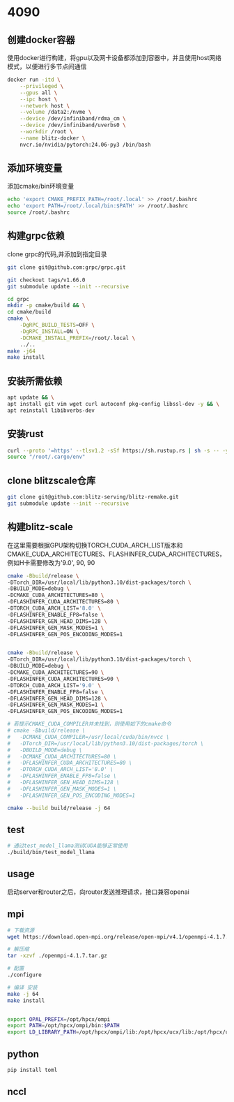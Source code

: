 # 4090

## 创建docker容器
使用docker进行构建，将gpu以及网卡设备都添加到容器中，并且使用host网络模式，以便进行多节点间通信
```bash
docker run -itd \
    --privileged \
    --gpus all \
    --ipc host \
    --network host \
    --volume /data2:/nvme \
    --device /dev/infiniband/rdma_cm \
    --device /dev/infiniband/uverbs0 \
    --workdir /root \
    --name blitz-docker \
    nvcr.io/nvidia/pytorch:24.06-py3 /bin/bash
```

## 添加环境变量
添加cmake/bin环境变量
```bash
echo 'export CMAKE_PREFIX_PATH=/root/.local' >> /root/.bashrc
echo 'export PATH=/root/.local/bin:$PATH' >> /root/.bashrc
source /root/.bashrc
```
## 构建grpc依赖
clone grpc的代码,并添加到指定目录
```bash
git clone git@github.com:grpc/grpc.git

git checkout tags/v1.66.0
git submodule update --init --recursive

cd grpc
mkdir -p cmake/build && \
cd cmake/build
cmake \
    -DgRPC_BUILD_TESTS=OFF \
    -DgRPC_INSTALL=ON \
    -DCMAKE_INSTALL_PREFIX=/root/.local \
    ../..
make -j64
make install
```
## 安装所需依赖
``` bash
apt update && \
apt install git vim wget curl autoconf pkg-config libssl-dev -y && \
apt reinstall libibverbs-dev
```

## 安装rust
```bash
curl --proto '=https' --tlsv1.2 -sSf https://sh.rustup.rs | sh -s -- -y
source "/root/.cargo/env"
```

## clone blitzscale仓库
```bash
git clone git@github.com:blitz-serving/blitz-remake.git
git submodule update --init --recursive

```
## 构建blitz-scale
在这里需要根据GPU架构切换TORCH_CUDA_ARCH_LIST版本和CMAKE_CUDA_ARCHITECTURES、FLASHINFER_CUDA_ARCHITECTURES，例如H卡需要修改为'9.0', 90, 90
```bash
cmake -Bbuild/release \
-DTorch_DIR=/usr/local/lib/python3.10/dist-packages/torch \
-DBUILD_MODE=debug \
-DCMAKE_CUDA_ARCHITECTURES=80 \
-DFLASHINFER_CUDA_ARCHITECTURES=80 \
-DTORCH_CUDA_ARCH_LIST='8.0' \
-DFLASHINFER_ENABLE_FP8=false \
-DFLASHINFER_GEN_HEAD_DIMS=128 \
-DFLASHINFER_GEN_MASK_MODES=1 \
-DFLASHINFER_GEN_POS_ENCODING_MODES=1 


cmake -Bbuild/release \
-DTorch_DIR=/usr/local/lib/python3.10/dist-packages/torch \
-DBUILD_MODE=debug \
-DCMAKE_CUDA_ARCHITECTURES=90 \
-DFLASHINFER_CUDA_ARCHITECTURES=90 \
-DTORCH_CUDA_ARCH_LIST='9.0' \
-DFLASHINFER_ENABLE_FP8=false \
-DFLASHINFER_GEN_HEAD_DIMS=128 \
-DFLASHINFER_GEN_MASK_MODES=1 \
-DFLASHINFER_GEN_POS_ENCODING_MODES=1 

# 若提示CMAKE_CUDA_COMPILER并未找到，则使用如下的cmake命令
# cmake -Bbuild/release \
#   -DCMAKE_CUDA_COMPILER=/usr/local/cuda/bin/nvcc \
#   -DTorch_DIR=/usr/local/lib/python3.10/dist-packages/torch \
#   -DBUILD_MODE=debug \
#   -DCMAKE_CUDA_ARCHITECTURES=80 \
#   -DFLASHINFER_CUDA_ARCHITECTURES=80 \
#   -DTORCH_CUDA_ARCH_LIST='8.0' \
#   -DFLASHINFER_ENABLE_FP8=false \
#   -DFLASHINFER_GEN_HEAD_DIMS=128 \
#   -DFLASHINFER_GEN_MASK_MODES=1 \
#   -DFLASHINFER_GEN_POS_ENCODING_MODES=1

cmake --build build/release -j 64
```


## test
```bash
# 通过test_model_llama测试CUDA能够正常使用
./build/bin/test_model_llama
```

## usage
启动server和router之后，向router发送推理请求，接口兼容openai
## mpi
```bash
# 下载资源
wget https://download.open-mpi.org/release/open-mpi/v4.1/openmpi-4.1.7.tar.gz

# 解压缩
tar -xzvf ./openmpi-4.1.7.tar.gz

# 配置
./configure

# 编译 安装
make -j 64
make install


export OPAL_PREFIX=/opt/hpcx/ompi
export PATH=/opt/hpcx/ompi/bin:$PATH
export LD_LIBRARY_PATH=/opt/hpcx/ompi/lib:/opt/hpcx/ucx/lib:/opt/hpcx/ucc/lib:/opt/hpcx/sharp/lib:/opt/hpcx/hcoll/lib:$LD_LIBRARY_PATH
```

## python
```bash
pip install toml
```
## nccl
